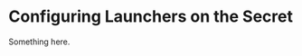 [title]: # (Configuring Launchers on the Secret)
[tags]: # (XXX)
[priority]: # (4687)
# Configuring Launchers on the Secret
Something here.
